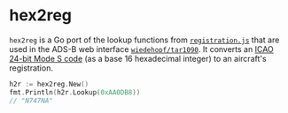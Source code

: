 # hex2reg

```hex2reg``` is a Go port of the lookup functions from [```registration.js```](https://github.com/wiedehopf/tar1090/blob/master/html/registrations.js) that are used in the ADS-B web interface [```wiedehopf/tar1090```](https://github.com/wiedehopf/tar1090). It converts an [ICAO 24-bit Mode S code](https://en.wikipedia.org/wiki/Aviation_transponder_interrogation_modes#ICAO_24-bit_address) (as a base 16 hexadecimal integer) to an aircraft's registration.

```go
h2r := hex2reg.New()
fmt.Println(h2r.Lookup(0xAA0DB8))
// "N747NA"
```
